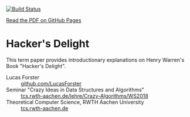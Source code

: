 [![Build Status](https://travis-ci.org/LucasForster/hackers-delight.svg?branch=master)](https://travis-ci.org/LucasForster/hackers-delight)

[Read the PDF on GitHub Pages](https://lucasforster.github.io/hackers-delight/)

# Hacker's Delight
This term paper provides introductionary explanations on Henry Warren's Book "Hacker's Delight".

<dl>
  <dt>Lucas Forster</dt>
  <dd><a href='https://github.com/LucasForster/'>github.com/LucasForster</a>
  <dt>Seminar <it>"Crazy Ideas in Data Structures and Algorithms"</it></dt>
  <dd><a href='https://tcs.rwth-aachen.de/lehre/Crazy-Algorithms/WS2018/'>tcs.rwth-aachen.de/lehre/Crazy-Algorithms/WS2018</a>
  <dt>Theoretical Computer Science, RWTH Aachen University</dt>
  <dd><a href='https://tcs.rwth-aachen.de/'>tcs.rwth-aachen.de</a>
</dl>
